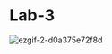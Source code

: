 # Lab-3
![ezgif-2-d0a375e72f8d](https://user-images.githubusercontent.com/55000958/139497770-bbe37278-92b2-418d-b73b-1ff864562c22.gif)
